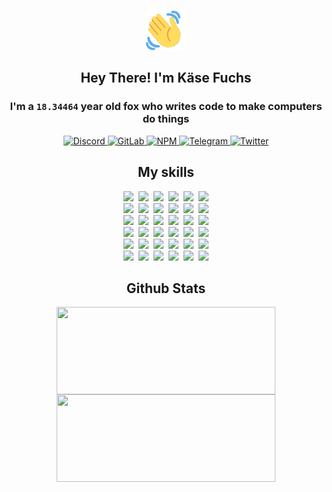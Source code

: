 <div><p align=center><img src=./resources/images/wave.gif width=64px height=64px></p><h2 align=center>Hey There! I'm Käse Fuchs</h2><h3 align=center>I'm a <code>18.34464</code> year old fox who writes code to make computers do things</h3><p align=center><a href=https://discord.com/users/507526681125322772><img alt=Discord src="https://img.shields.io/badge/Discord-5865F2?logo=discord&logoColor=white&style=flat-square#8cdb097f66f7e04137ab6aa9ad23039d"> </a><a href=https://gitlab.com/kasefuchs><img alt=GitLab src="https://img.shields.io/badge/GitLab-330F63?logo=gitlab&logoColor=white&style=flat-square#8cdb097f66f7e04137ab6aa9ad23039d"> </a><a href=https://npmjs.com/~kasefuchs><img alt=NPM src="https://img.shields.io/badge/NPM-CB3837?logo=npm&logoColor=white&style=flat-square#8cdb097f66f7e04137ab6aa9ad23039d"> </a><a href=https://t.me/kasefuchs><img alt=Telegram src="https://img.shields.io/badge/Telegram-2CA5E0?logo=telegram&logoColor=white&style=flat-square#8cdb097f66f7e04137ab6aa9ad23039d"> </a><a href=https://twitter.com/kasefuchs><img alt=Twitter src="https://img.shields.io/badge/Twitter-1DA1F2?logo=twitter&logoColor=white&style=flat-square#8cdb097f66f7e04137ab6aa9ad23039d"></a></p><h2 align=center>My skills</h2><p align=center><a href=https://aws.amazon.com/ ><picture><source srcset="https://skillicons.dev/icons?i=aws&theme=dark#8cdb097f66f7e04137ab6aa9ad23039d" media="(prefers-color-scheme: dark)"><source srcset="https://skillicons.dev/icons?i=aws&theme=light#8cdb097f66f7e04137ab6aa9ad23039d" media="(prefers-color-scheme: light), (prefers-color-scheme: no-preference)"><img src="https://skillicons.dev/icons?i=aws&theme=light#8cdb097f66f7e04137ab6aa9ad23039d"></picture></a>&nbsp;&nbsp;<a href=https://en.wikipedia.org/wiki/Bash_(Unix_shell)><picture><source srcset="https://skillicons.dev/icons?i=bash&theme=dark#8cdb097f66f7e04137ab6aa9ad23039d" media="(prefers-color-scheme: dark)"><source srcset="https://skillicons.dev/icons?i=bash&theme=light#8cdb097f66f7e04137ab6aa9ad23039d" media="(prefers-color-scheme: light), (prefers-color-scheme: no-preference)"><img src="https://skillicons.dev/icons?i=bash&theme=light#8cdb097f66f7e04137ab6aa9ad23039d"></picture></a>&nbsp;&nbsp;<a href=https://discord.com/developers/docs><picture><source srcset="https://skillicons.dev/icons?i=bots&theme=dark#8cdb097f66f7e04137ab6aa9ad23039d" media="(prefers-color-scheme: dark)"><source srcset="https://skillicons.dev/icons?i=bots&theme=light#8cdb097f66f7e04137ab6aa9ad23039d" media="(prefers-color-scheme: light), (prefers-color-scheme: no-preference)"><img src="https://skillicons.dev/icons?i=bots&theme=light#8cdb097f66f7e04137ab6aa9ad23039d"></picture></a>&nbsp;&nbsp;<a href=https://www.cloudflare.com/ ><picture><source srcset="https://skillicons.dev/icons?i=cloudflare&theme=dark#8cdb097f66f7e04137ab6aa9ad23039d" media="(prefers-color-scheme: dark)"><source srcset="https://skillicons.dev/icons?i=cloudflare&theme=light#8cdb097f66f7e04137ab6aa9ad23039d" media="(prefers-color-scheme: light), (prefers-color-scheme: no-preference)"><img src="https://skillicons.dev/icons?i=cloudflare&theme=light#8cdb097f66f7e04137ab6aa9ad23039d"></picture></a>&nbsp;&nbsp;<a href=https://en.wikipedia.org/wiki/CSS><picture><source srcset="https://skillicons.dev/icons?i=css&theme=dark#8cdb097f66f7e04137ab6aa9ad23039d" media="(prefers-color-scheme: dark)"><source srcset="https://skillicons.dev/icons?i=css&theme=light#8cdb097f66f7e04137ab6aa9ad23039d" media="(prefers-color-scheme: light), (prefers-color-scheme: no-preference)"><img src="https://skillicons.dev/icons?i=css&theme=light#8cdb097f66f7e04137ab6aa9ad23039d"></picture></a>&nbsp;&nbsp;<a href=https://www.docker.com/ ><picture><source srcset="https://skillicons.dev/icons?i=docker&theme=dark#8cdb097f66f7e04137ab6aa9ad23039d" media="(prefers-color-scheme: dark)"><source srcset="https://skillicons.dev/icons?i=docker&theme=light#8cdb097f66f7e04137ab6aa9ad23039d" media="(prefers-color-scheme: light), (prefers-color-scheme: no-preference)"><img src="https://skillicons.dev/icons?i=docker&theme=light#8cdb097f66f7e04137ab6aa9ad23039d"></picture></a><br><a href=https://www.electronjs.org/ ><picture><source srcset="https://skillicons.dev/icons?i=electron&theme=dark#8cdb097f66f7e04137ab6aa9ad23039d" media="(prefers-color-scheme: dark)"><source srcset="https://skillicons.dev/icons?i=electron&theme=light#8cdb097f66f7e04137ab6aa9ad23039d" media="(prefers-color-scheme: light), (prefers-color-scheme: no-preference)"><img src="https://skillicons.dev/icons?i=electron&theme=light#8cdb097f66f7e04137ab6aa9ad23039d"></picture></a>&nbsp;&nbsp;<a href=https://expressjs.com/ ><picture><source srcset="https://skillicons.dev/icons?i=express&theme=dark#8cdb097f66f7e04137ab6aa9ad23039d" media="(prefers-color-scheme: dark)"><source srcset="https://skillicons.dev/icons?i=express&theme=light#8cdb097f66f7e04137ab6aa9ad23039d" media="(prefers-color-scheme: light), (prefers-color-scheme: no-preference)"><img src="https://skillicons.dev/icons?i=express&theme=light#8cdb097f66f7e04137ab6aa9ad23039d"></picture></a>&nbsp;&nbsp;<a href=https://www.figma.com/ ><picture><source srcset="https://skillicons.dev/icons?i=figma&theme=dark#8cdb097f66f7e04137ab6aa9ad23039d" media="(prefers-color-scheme: dark)"><source srcset="https://skillicons.dev/icons?i=figma&theme=light#8cdb097f66f7e04137ab6aa9ad23039d" media="(prefers-color-scheme: light), (prefers-color-scheme: no-preference)"><img src="https://skillicons.dev/icons?i=figma&theme=light#8cdb097f66f7e04137ab6aa9ad23039d"></picture></a>&nbsp;&nbsp;<a href=https://firebase.google.com/ ><picture><source srcset="https://skillicons.dev/icons?i=firebase&theme=dark#8cdb097f66f7e04137ab6aa9ad23039d" media="(prefers-color-scheme: dark)"><source srcset="https://skillicons.dev/icons?i=firebase&theme=light#8cdb097f66f7e04137ab6aa9ad23039d" media="(prefers-color-scheme: light), (prefers-color-scheme: no-preference)"><img src="https://skillicons.dev/icons?i=firebase&theme=light#8cdb097f66f7e04137ab6aa9ad23039d"></picture></a>&nbsp;&nbsp;<a href=https://flask.palletsprojects.com/ ><picture><source srcset="https://skillicons.dev/icons?i=flask&theme=dark#8cdb097f66f7e04137ab6aa9ad23039d" media="(prefers-color-scheme: dark)"><source srcset="https://skillicons.dev/icons?i=flask&theme=light#8cdb097f66f7e04137ab6aa9ad23039d" media="(prefers-color-scheme: light), (prefers-color-scheme: no-preference)"><img src="https://skillicons.dev/icons?i=flask&theme=light#8cdb097f66f7e04137ab6aa9ad23039d"></picture></a>&nbsp;&nbsp;<a href=https://cloud.google.com/ ><picture><source srcset="https://skillicons.dev/icons?i=gcp&theme=dark#8cdb097f66f7e04137ab6aa9ad23039d" media="(prefers-color-scheme: dark)"><source srcset="https://skillicons.dev/icons?i=gcp&theme=light#8cdb097f66f7e04137ab6aa9ad23039d" media="(prefers-color-scheme: light), (prefers-color-scheme: no-preference)"><img src="https://skillicons.dev/icons?i=gcp&theme=light#8cdb097f66f7e04137ab6aa9ad23039d"></picture></a><br><a href=https://git-scm.com/ ><picture><source srcset="https://skillicons.dev/icons?i=git&theme=dark#8cdb097f66f7e04137ab6aa9ad23039d" media="(prefers-color-scheme: dark)"><source srcset="https://skillicons.dev/icons?i=git&theme=light#8cdb097f66f7e04137ab6aa9ad23039d" media="(prefers-color-scheme: light), (prefers-color-scheme: no-preference)"><img src="https://skillicons.dev/icons?i=git&theme=light#8cdb097f66f7e04137ab6aa9ad23039d"></picture></a>&nbsp;&nbsp;<a href=https://github.com/ ><picture><source srcset="https://skillicons.dev/icons?i=github&theme=dark#8cdb097f66f7e04137ab6aa9ad23039d" media="(prefers-color-scheme: dark)"><source srcset="https://skillicons.dev/icons?i=github&theme=light#8cdb097f66f7e04137ab6aa9ad23039d" media="(prefers-color-scheme: light), (prefers-color-scheme: no-preference)"><img src="https://skillicons.dev/icons?i=github&theme=light#8cdb097f66f7e04137ab6aa9ad23039d"></picture></a>&nbsp;&nbsp;<a href=https://gitlab.com/ ><picture><source srcset="https://skillicons.dev/icons?i=gitlab&theme=dark#8cdb097f66f7e04137ab6aa9ad23039d" media="(prefers-color-scheme: dark)"><source srcset="https://skillicons.dev/icons?i=gitlab&theme=light#8cdb097f66f7e04137ab6aa9ad23039d" media="(prefers-color-scheme: light), (prefers-color-scheme: no-preference)"><img src="https://skillicons.dev/icons?i=gitlab&theme=light#8cdb097f66f7e04137ab6aa9ad23039d"></picture></a>&nbsp;&nbsp;<a href=https://www.heroku.com/ ><picture><source srcset="https://skillicons.dev/icons?i=heroku&theme=dark#8cdb097f66f7e04137ab6aa9ad23039d" media="(prefers-color-scheme: dark)"><source srcset="https://skillicons.dev/icons?i=heroku&theme=light#8cdb097f66f7e04137ab6aa9ad23039d" media="(prefers-color-scheme: light), (prefers-color-scheme: no-preference)"><img src="https://skillicons.dev/icons?i=heroku&theme=light#8cdb097f66f7e04137ab6aa9ad23039d"></picture></a>&nbsp;&nbsp;<a href=https://en.wikipedia.org/wiki/HTML><picture><source srcset="https://skillicons.dev/icons?i=html&theme=dark#8cdb097f66f7e04137ab6aa9ad23039d" media="(prefers-color-scheme: dark)"><source srcset="https://skillicons.dev/icons?i=html&theme=light#8cdb097f66f7e04137ab6aa9ad23039d" media="(prefers-color-scheme: light), (prefers-color-scheme: no-preference)"><img src="https://skillicons.dev/icons?i=html&theme=light#8cdb097f66f7e04137ab6aa9ad23039d"></picture></a>&nbsp;&nbsp;<a href=https://en.wikipedia.org/wiki/JavaScript><picture><source srcset="https://skillicons.dev/icons?i=js&theme=dark#8cdb097f66f7e04137ab6aa9ad23039d" media="(prefers-color-scheme: dark)"><source srcset="https://skillicons.dev/icons?i=js&theme=light#8cdb097f66f7e04137ab6aa9ad23039d" media="(prefers-color-scheme: light), (prefers-color-scheme: no-preference)"><img src="https://skillicons.dev/icons?i=js&theme=light#8cdb097f66f7e04137ab6aa9ad23039d"></picture></a><br><a href=https://en.wikipedia.org/wiki/Linux><picture><source srcset="https://skillicons.dev/icons?i=linux&theme=dark#8cdb097f66f7e04137ab6aa9ad23039d" media="(prefers-color-scheme: dark)"><source srcset="https://skillicons.dev/icons?i=linux&theme=light#8cdb097f66f7e04137ab6aa9ad23039d" media="(prefers-color-scheme: light), (prefers-color-scheme: no-preference)"><img src="https://skillicons.dev/icons?i=linux&theme=light#8cdb097f66f7e04137ab6aa9ad23039d"></picture></a>&nbsp;&nbsp;<a href=https://mui.com/ ><picture><source srcset="https://skillicons.dev/icons?i=materialui&theme=dark#8cdb097f66f7e04137ab6aa9ad23039d" media="(prefers-color-scheme: dark)"><source srcset="https://skillicons.dev/icons?i=materialui&theme=light#8cdb097f66f7e04137ab6aa9ad23039d" media="(prefers-color-scheme: light), (prefers-color-scheme: no-preference)"><img src="https://skillicons.dev/icons?i=materialui&theme=light#8cdb097f66f7e04137ab6aa9ad23039d"></picture></a>&nbsp;&nbsp;<a href=https://en.wikipedia.org/wiki/Markdown><picture><source srcset="https://skillicons.dev/icons?i=md&theme=dark#8cdb097f66f7e04137ab6aa9ad23039d" media="(prefers-color-scheme: dark)"><source srcset="https://skillicons.dev/icons?i=md&theme=light#8cdb097f66f7e04137ab6aa9ad23039d" media="(prefers-color-scheme: light), (prefers-color-scheme: no-preference)"><img src="https://skillicons.dev/icons?i=md&theme=light#8cdb097f66f7e04137ab6aa9ad23039d"></picture></a>&nbsp;&nbsp;<a href=https://www.mongodb.com/ ><picture><source srcset="https://skillicons.dev/icons?i=mongodb&theme=dark#8cdb097f66f7e04137ab6aa9ad23039d" media="(prefers-color-scheme: dark)"><source srcset="https://skillicons.dev/icons?i=mongodb&theme=light#8cdb097f66f7e04137ab6aa9ad23039d" media="(prefers-color-scheme: light), (prefers-color-scheme: no-preference)"><img src="https://skillicons.dev/icons?i=mongodb&theme=light#8cdb097f66f7e04137ab6aa9ad23039d"></picture></a>&nbsp;&nbsp;<a href=https://www.mysql.com/ ><picture><source srcset="https://skillicons.dev/icons?i=mysql&theme=dark#8cdb097f66f7e04137ab6aa9ad23039d" media="(prefers-color-scheme: dark)"><source srcset="https://skillicons.dev/icons?i=mysql&theme=light#8cdb097f66f7e04137ab6aa9ad23039d" media="(prefers-color-scheme: light), (prefers-color-scheme: no-preference)"><img src="https://skillicons.dev/icons?i=mysql&theme=light#8cdb097f66f7e04137ab6aa9ad23039d"></picture></a>&nbsp;&nbsp;<a href=https://nextjs.org/ ><picture><source srcset="https://skillicons.dev/icons?i=nextjs&theme=dark#8cdb097f66f7e04137ab6aa9ad23039d" media="(prefers-color-scheme: dark)"><source srcset="https://skillicons.dev/icons?i=nextjs&theme=light#8cdb097f66f7e04137ab6aa9ad23039d" media="(prefers-color-scheme: light), (prefers-color-scheme: no-preference)"><img src="https://skillicons.dev/icons?i=nextjs&theme=light#8cdb097f66f7e04137ab6aa9ad23039d"></picture></a><br><a href=https://nodejs.org/en/ ><picture><source srcset="https://skillicons.dev/icons?i=nodejs&theme=dark#8cdb097f66f7e04137ab6aa9ad23039d" media="(prefers-color-scheme: dark)"><source srcset="https://skillicons.dev/icons?i=nodejs&theme=light#8cdb097f66f7e04137ab6aa9ad23039d" media="(prefers-color-scheme: light), (prefers-color-scheme: no-preference)"><img src="https://skillicons.dev/icons?i=nodejs&theme=light#8cdb097f66f7e04137ab6aa9ad23039d"></picture></a>&nbsp;&nbsp;<a href=https://www.postgresql.org/ ><picture><source srcset="https://skillicons.dev/icons?i=postgres&theme=dark#8cdb097f66f7e04137ab6aa9ad23039d" media="(prefers-color-scheme: dark)"><source srcset="https://skillicons.dev/icons?i=postgres&theme=light#8cdb097f66f7e04137ab6aa9ad23039d" media="(prefers-color-scheme: light), (prefers-color-scheme: no-preference)"><img src="https://skillicons.dev/icons?i=postgres&theme=light#8cdb097f66f7e04137ab6aa9ad23039d"></picture></a>&nbsp;&nbsp;<a href=https://learn.microsoft.com/en-us/powershell/ ><picture><source srcset="https://skillicons.dev/icons?i=powershell&theme=dark#8cdb097f66f7e04137ab6aa9ad23039d" media="(prefers-color-scheme: dark)"><source srcset="https://skillicons.dev/icons?i=powershell&theme=light#8cdb097f66f7e04137ab6aa9ad23039d" media="(prefers-color-scheme: light), (prefers-color-scheme: no-preference)"><img src="https://skillicons.dev/icons?i=powershell&theme=light#8cdb097f66f7e04137ab6aa9ad23039d"></picture></a>&nbsp;&nbsp;<a href=https://www.python.org/ ><picture><source srcset="https://skillicons.dev/icons?i=py&theme=dark#8cdb097f66f7e04137ab6aa9ad23039d" media="(prefers-color-scheme: dark)"><source srcset="https://skillicons.dev/icons?i=py&theme=light#8cdb097f66f7e04137ab6aa9ad23039d" media="(prefers-color-scheme: light), (prefers-color-scheme: no-preference)"><img src="https://skillicons.dev/icons?i=py&theme=light#8cdb097f66f7e04137ab6aa9ad23039d"></picture></a>&nbsp;&nbsp;<a href=https://www.raspberrypi.org/ ><picture><source srcset="https://skillicons.dev/icons?i=raspberrypi&theme=dark#8cdb097f66f7e04137ab6aa9ad23039d" media="(prefers-color-scheme: dark)"><source srcset="https://skillicons.dev/icons?i=raspberrypi&theme=light#8cdb097f66f7e04137ab6aa9ad23039d" media="(prefers-color-scheme: light), (prefers-color-scheme: no-preference)"><img src="https://skillicons.dev/icons?i=raspberrypi&theme=light#8cdb097f66f7e04137ab6aa9ad23039d"></picture></a>&nbsp;&nbsp;<a href=https://reactjs.org/ ><picture><source srcset="https://skillicons.dev/icons?i=react&theme=dark#8cdb097f66f7e04137ab6aa9ad23039d" media="(prefers-color-scheme: dark)"><source srcset="https://skillicons.dev/icons?i=react&theme=light#8cdb097f66f7e04137ab6aa9ad23039d" media="(prefers-color-scheme: light), (prefers-color-scheme: no-preference)"><img src="https://skillicons.dev/icons?i=react&theme=light#8cdb097f66f7e04137ab6aa9ad23039d"></picture></a><br><a href=https://redux.js.org/ ><picture><source srcset="https://skillicons.dev/icons?i=redux&theme=dark#8cdb097f66f7e04137ab6aa9ad23039d" media="(prefers-color-scheme: dark)"><source srcset="https://skillicons.dev/icons?i=redux&theme=light#8cdb097f66f7e04137ab6aa9ad23039d" media="(prefers-color-scheme: light), (prefers-color-scheme: no-preference)"><img src="https://skillicons.dev/icons?i=redux&theme=light#8cdb097f66f7e04137ab6aa9ad23039d"></picture></a>&nbsp;&nbsp;<a href=https://en.wikipedia.org/wiki/Regular_expression><picture><source srcset="https://skillicons.dev/icons?i=regex&theme=dark#8cdb097f66f7e04137ab6aa9ad23039d" media="(prefers-color-scheme: dark)"><source srcset="https://skillicons.dev/icons?i=regex&theme=light#8cdb097f66f7e04137ab6aa9ad23039d" media="(prefers-color-scheme: light), (prefers-color-scheme: no-preference)"><img src="https://skillicons.dev/icons?i=regex&theme=light#8cdb097f66f7e04137ab6aa9ad23039d"></picture></a>&nbsp;&nbsp;<a href=https://en.wikipedia.org/wiki/Sass_(stylesheet_language)><picture><source srcset="https://skillicons.dev/icons?i=sass&theme=dark#8cdb097f66f7e04137ab6aa9ad23039d" media="(prefers-color-scheme: dark)"><source srcset="https://skillicons.dev/icons?i=sass&theme=light#8cdb097f66f7e04137ab6aa9ad23039d" media="(prefers-color-scheme: light), (prefers-color-scheme: no-preference)"><img src="https://skillicons.dev/icons?i=sass&theme=light#8cdb097f66f7e04137ab6aa9ad23039d"></picture></a>&nbsp;&nbsp;<a href=https://www.typescriptlang.org/ ><picture><source srcset="https://skillicons.dev/icons?i=ts&theme=dark#8cdb097f66f7e04137ab6aa9ad23039d" media="(prefers-color-scheme: dark)"><source srcset="https://skillicons.dev/icons?i=ts&theme=light#8cdb097f66f7e04137ab6aa9ad23039d" media="(prefers-color-scheme: light), (prefers-color-scheme: no-preference)"><img src="https://skillicons.dev/icons?i=ts&theme=light#8cdb097f66f7e04137ab6aa9ad23039d"></picture></a>&nbsp;&nbsp;<a href=https://unity.com/ ><picture><source srcset="https://skillicons.dev/icons?i=unity&theme=dark#8cdb097f66f7e04137ab6aa9ad23039d" media="(prefers-color-scheme: dark)"><source srcset="https://skillicons.dev/icons?i=unity&theme=light#8cdb097f66f7e04137ab6aa9ad23039d" media="(prefers-color-scheme: light), (prefers-color-scheme: no-preference)"><img src="https://skillicons.dev/icons?i=unity&theme=light#8cdb097f66f7e04137ab6aa9ad23039d"></picture></a>&nbsp;&nbsp;<a href=https://workers.cloudflare.com/ ><picture><source srcset="https://skillicons.dev/icons?i=workers&theme=dark#8cdb097f66f7e04137ab6aa9ad23039d" media="(prefers-color-scheme: dark)"><source srcset="https://skillicons.dev/icons?i=workers&theme=light#8cdb097f66f7e04137ab6aa9ad23039d" media="(prefers-color-scheme: light), (prefers-color-scheme: no-preference)"><img src="https://skillicons.dev/icons?i=workers&theme=light#8cdb097f66f7e04137ab6aa9ad23039d"></picture></a><br></p><h2 align=center>Github Stats</h2><p align=center><picture><source srcset="https://github-readme-stats-kasefuchs.vercel.app/api/?count_private=true&hide_border=true&hide_rank=true&line_height=20&hide_title=true&username=Kasefuchs&theme=dark#8cdb097f66f7e04137ab6aa9ad23039d" media="(prefers-color-scheme: dark)"><source srcset="https://github-readme-stats-kasefuchs.vercel.app/api/?count_private=true&hide_border=true&hide_rank=true&line_height=20&hide_title=true&username=Kasefuchs&theme=light#8cdb097f66f7e04137ab6aa9ad23039d" media="(prefers-color-scheme: light), (prefers-color-scheme: no-preference)"><img align=middle width=350 height=140 src="https://github-readme-stats-kasefuchs.vercel.app/api/?count_private=true&hide_border=true&hide_rank=true&line_height=20&hide_title=true&username=Kasefuchs&theme=light#8cdb097f66f7e04137ab6aa9ad23039d"></picture><picture><source srcset="https://github-readme-stats-kasefuchs.vercel.app/api/top-langs/?count_private=true&hide_border=true&layout=compact&username=Kasefuchs&theme=dark#8cdb097f66f7e04137ab6aa9ad23039d" media="(prefers-color-scheme: dark)"><source srcset="https://github-readme-stats-kasefuchs.vercel.app/api/top-langs/?count_private=true&hide_border=true&layout=compact&username=Kasefuchs&theme=light#8cdb097f66f7e04137ab6aa9ad23039d" media="(prefers-color-scheme: light), (prefers-color-scheme: no-preference)"><img align=middle width=350 height=140 src="https://github-readme-stats-kasefuchs.vercel.app/api/top-langs/?count_private=true&hide_border=true&layout=compact&username=Kasefuchs&theme=light#8cdb097f66f7e04137ab6aa9ad23039d"></picture></p><img src="https://hit.yhype.me/github/profile?user_id=64592097#8cdb097f66f7e04137ab6aa9ad23039d" alt=""></div>